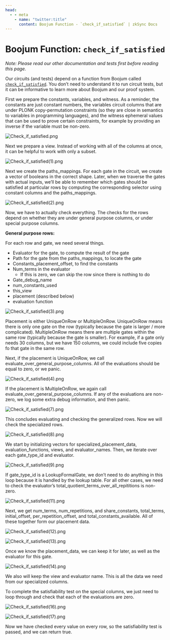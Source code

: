 ```yaml
---
head:
  - - meta
    - name: "twitter:title"
      content: Boojum Function - `check_if_satisfied` | zkSync Docs
---
```


# Boojum Function: `check_if_satisfied`

_Note: Please read our other documentation and tests first before reading this page._

Our circuits (and tests) depend on a function from Boojum called
[`check_if_satisfied`](https://github.com/matter-labs/era-boojum/blob/main/src/cs/implementations/satisfiability_test.rs#L11).
You don’t need to understand it to run circuit tests, but it can be informative to learn more about Boojum and our proof
system.

First we prepare the constants, variables, and witness. As a reminder, the constants are just constant numbers, the
variables circuit columns that are under PLONK copy-permutation constraints (so they are close in semantics to variables
in programming languages), and the witness ephemeral values that can be used to prove certain constraints, for example
by providing an inverse if the variable must be non-zero.

![Check_if_satisfied.png](../../../assets/images/Check_if_satisfied.png)

Next we prepare a view. Instead of working with all of the columns at once, it can be helpful to work with only a
subset.

![Check_if_satisfied(1).png](../../../assets/images/Check_if_satisfied(1).png)

Next we create the paths_mappings. For each gate in the circuit, we create a vector of booleans in the correct shape.
Later, when we traverse the gates with actual inputs, we’ll be able to remember which gates should be satisfied at
particular rows by computing the corresponding selector using constant columns and the paths_mappings.

![Check_if_satisfied(2).png](../../../assets/images/Check_if_satisfied(2).png)

Now, we have to actually check everything. The checks for the rows depend on whether they are under general purpose
columns, or under special purpose columns.

**General purpose rows:**

For each row and gate, we need several things.

- Evaluator for the gate, to compute the result of the gate
- Path for the gate from the paths_mappings, to locate the gate
- Constants_placement_offset, to find the constants
- Num_terms in the evaluator
  - If this is zero, we can skip the row since there is nothing to do
- Gate_debug_name
- num_constants_used
- this_view
- placement (described below)
- evaluation function

![Check_if_satisfied(3).png](../../../assets/images/Check_if_satisfied(3).png)

Placement is either UniqueOnRow or MultipleOnRow. UniqueOnRow means there is only one gate on the row (typically because
the gate is larger / more complicated). MultipleOnRow means there are multiple gates within the same row (typically
because the gate is smaller). For example, if a gate only needs 30 columns, but we have 150 columns, we could include
five copies fo that gate in the same row.

Next, if the placement is UniqueOnRow, we call evaluate_over_general_purpose_columns. All of the evaluations should be
equal to zero, or we panic.

![Check_if_satisfied(4).png](../../../assets/images/Check_if_satisfied(4).png)

If the placement is MultipleOnRow, we again call evaluate_over_general_purpose_columns. If any of the evaluations are
non-zero, we log some extra debug information, and then panic.

![Check_if_satisfied(7).png](../../../assets/images/Check_if_satisfied(7).png)

This concludes evaluating and checking the generalized rows. Now we will check the specialized rows.

![Check_if_satisfied(8).png](../../../assets/images/Check_if_satisfied(8).png)

We start by initializing vectors for specialized_placement_data, evaluation_functions, views, and evaluator_names. Then,
we iterate over each gate_type_id and evaluator.

![Check_if_satisfied(9).png](../../../assets/images/Check_if_satisfied(9).png)

If gate_type_id is a LookupFormalGate, we don’t need to do anything in this loop because it is handled by the lookup
table. For all other cases, we need to check the evaluator’s total_quotient_terms_over_all_repititions is non-zero.

![Check_if_satisfied(11).png](../../../assets/images/Check_if_satisfied(11).png)

Next, we get num_terms, num_repetitions, and share_constants, total_terms, initial_offset, per_repetition_offset, and
total_constants_available. All of these together form our placement data.

![Check_if_satisfied(12).png](../../../assets/images/Check_if_satisfied(12).png)

![Check_if_satisfied(13).png](../../../assets/images/Check_if_satisfied(13).png)

Once we know the placement_data, we can keep it for later, as well as the evaluator for this gate.

![Check_if_satisfied(14).png](../../../assets/images/Check_if_satisfied(14).png)

We also will keep the view and evaluator name. This is all the data we need from our specialized columns.

To complete the satisfiability test on the special columns, we just need to loop through and check that each of the
evaluations are zero.

![Check_if_satisfied(16).png](../../../assets/images/Check_if_satisfied(16).png)

![Check_if_satisfied(17).png](../../../assets/images/Check_if_satisfied(17).png)

Now we have checked every value on every row, so the satisfiability test is passed, and we can return true.